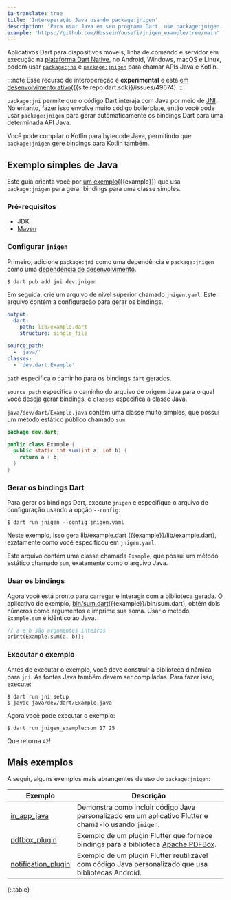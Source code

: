 ```yaml
---
ia-translate: true
title: 'Interoperação Java usando package:jnigen'
description: 'Para usar Java em seu programa Dart, use package:jnigen.'
example: 'https://github.com/HosseinYousefi/jnigen_example/tree/main'
---
```


Aplicativos Dart para dispositivos móveis, linha de comando e
servidor em execução na [plataforma Dart Native][Dart Native
platform], no Android, Windows, macOS e Linux,
podem usar [`package:jni`][jni-pkg] e [`package:jnigen`][jnigen-pkg]
para chamar APIs Java e Kotlin.

:::note
Esse recurso de interoperação é **experimental** e
está [em desenvolvimento ativo][em desenvolvimento
ativo]({{site.repo.dart.sdk}}/issues/49674).
:::

`package:jni` permite que o código Dart interaja com Java
por meio de [JNI][jnidoc]. No entanto, fazer isso envolve
muito código boilerplate, então você pode usar
`package:jnigen` para gerar automaticamente os bindings
Dart para uma determinada API Java.

Você pode compilar o Kotlin para bytecode Java, permitindo
que `package:jnigen` gere bindings para Kotlin também.

[jni-pkg]: {{site.pub-pkg}}/jni
[jnigen-pkg]: {{site.pub-pkg}}/jnigen
[jnidoc]: https://docs.oracle.com/en/java/javase/17/docs/specs/jni/index.html
[Dart Native platform]: /overview#platform
[em desenvolvimento ativo]:
{{site.repo.dart.sdk}}/issues/49674

## Exemplo simples de Java

Este guia orienta você por [um exemplo][esse é um
exemplo]({{example}}) que usa `package:jnigen`
para gerar bindings para uma classe simples.

### Pré-requisitos

- JDK
- [Maven][Maven]

[Maven]: https://maven.apache.org/
[esse é um exemplo]: {{example}}

### Configurar `jnigen`

Primeiro, adicione `package:jni` como uma dependência e
`package:jnigen` como uma [dependência de
desenvolvimento][dev dependency].

```console
$ dart pub add jni dev:jnigen
```

Em seguida, crie um arquivo de nível superior chamado
`jnigen.yaml`. Este arquivo contém a configuração para
gerar os bindings.

```yaml
output:
  dart:
    path: lib/example.dart
    structure: single_file

source_path:
  - 'java/'
classes:
  - 'dev.dart.Example'
```

`path` especifica o caminho para os bindings `dart` gerados.

`source_path` especifica o caminho do arquivo de origem Java
para o qual você deseja gerar bindings, e `classes` especifica
a classe Java.

`java/dev/dart/Example.java` contém uma classe muito simples,
que possui um método estático público chamado `sum`:

```java
package dev.dart;

public class Example {
  public static int sum(int a, int b) {
    return a + b;
  }
}
```

### Gerar os bindings Dart

Para gerar os bindings Dart, execute `jnigen` e especifique
o arquivo de configuração usando a opção `--config`:

```console
$ dart run jnigen --config jnigen.yaml
```

Neste exemplo, isso gera [lib/example.dart][lib/example.dart]
({{example}}/lib/example.dart), exatamente como você
especificou em `jnigen.yaml`.

Este arquivo contém uma classe chamada `Example`, que possui um
método estático chamado `sum`, exatamente como o arquivo Java.

[lib/example.dart]: {{example}}/lib/example.dart

### Usar os bindings

Agora você está pronto para carregar e interagir com a
biblioteca gerada. O aplicativo de exemplo,
[bin/sum.dart][bin/sum.dart]({{example}}/bin/sum.dart),
obtém dois números como argumentos e imprime sua soma. Usar
o método `Example.sum` é idêntico ao Java.

```dart
// a e b são argumentos inteiros
print(Example.sum(a, b));
```

[bin/sum.dart]: {{example}}/bin/sum.dart

### Executar o exemplo

Antes de executar o exemplo, você deve construir a biblioteca
dinâmica para `jni`. As fontes Java também devem ser
compiladas. Para fazer isso, execute:

```console
$ dart run jni:setup
$ javac java/dev/dart/Example.java
```

Agora você pode executar o exemplo:

```console
$ dart run jnigen_example:sum 17 25
```

Que retorna `42`!

## Mais exemplos

A seguir, alguns exemplos mais abrangentes de uso do
`package:jnigen`:

| **Exemplo**                     | **Descrição**                                                                                                                                 |
| ------------------------------- | -------------------------------------------------------------------------------------------------------------------------------------------- |
| [in_app_java][in_app_java]       | Demonstra como incluir código Java personalizado em um aplicativo Flutter e chamá-lo usando `jnigen`.                                             |
| [pdfbox_plugin][pdfbox_plugin]   | Exemplo de um plugin Flutter que fornece bindings para a biblioteca [Apache PDFBox][Apache PDFBox].                                                 |
| [notification_plugin][notification_plugin] | Exemplo de um plugin Flutter reutilizável com código Java personalizado que usa bibliotecas Android. |

{:.table}

[dev dependency]: /tools/pub/dependencies#dev-dependencies
[in_app_java]:
{{site.repo.dart.org}}/native/tree/main/pkgs/jnigen/example/in_app_java
[notification_plugin]:
{{site.repo.dart.org}}/native/tree/main/pkgs/jnigen/example/notification_plugin
[pdfbox_plugin]:
{{site.repo.dart.org}}/native/tree/main/pkgs/jnigen/example/pdfbox_plugin
[Apache PDFBox]: https://pdfbox.apache.org/

